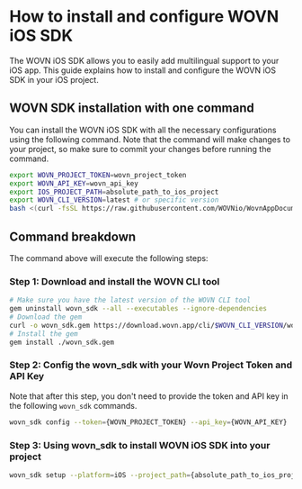 # How to install and configure WOVN iOS SDK

The WOVN iOS SDK allows you to easily add multilingual support to your iOS app. This guide explains how to install and configure the WOVN iOS SDK in your iOS project.

## WOVN SDK installation with one command

You can install the WOVN iOS SDK with all the necessary configurations using the following command. Note that the command will make changes to your project, so make sure to commit your changes before running the command.

```bash
export WOVN_PROJECT_TOKEN=wovn_project_token
export WOVN_API_KEY=wovn_api_key
export IOS_PROJECT_PATH=absolute_path_to_ios_project
export WOVN_CLI_VERSION=latest # or specific version
bash <(curl -fsSL https://raw.githubusercontent.com/WOVNio/WovnAppDocumentation/main/iOS/public/scripts/ios_install_script.sh)
```

## Command breakdown

The command above will execute the following steps:

### Step 1: Download and install the WOVN CLI tool

```bash
# Make sure you have the latest version of the WOVN CLI tool
gem uninstall wovn_sdk --all --executables --ignore-dependencies
# Download the gem
curl -o wovn_sdk.gem https://download.wovn.app/cli/$WOVN_CLI_VERSION/wovn_sdk.gem
# Install the gem
gem install ./wovn_sdk.gem
```

### Step 2: Config the **wovn_sdk** with your Wovn Project Token and API Key

Note that after this step, you don't need to provide the token and API key in the following `wovn_sdk` commands.

```bash
wovn_sdk config --token={WOVN_PROJECT_TOKEN} --api_key={WOVN_API_KEY}
```

### Step 3: Using **wovn_sdk** to install WOVN iOS SDK into your project

```bash
wovn_sdk setup --platform=iOS --project_path={absolute_path_to_ios_project} --sdk_version=latest --with_kickstart --with_string_resources -y
```
